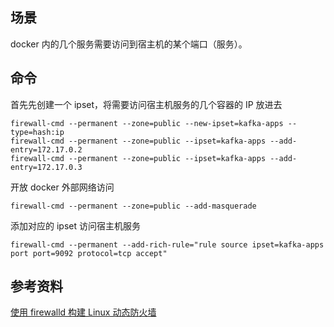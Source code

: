 ## 场景
docker 内的几个服务需要访问到宿主机的某个端口（服务）。

## 命令
首先先创建一个 ipset，将需要访问宿主机服务的几个容器的 IP 放进去
```
firewall-cmd --permanent --zone=public --new-ipset=kafka-apps --type=hash:ip
firewall-cmd --permanent --zone=public --ipset=kafka-apps --add-entry=172.17.0.2
firewall-cmd --permanent --zone=public --ipset=kafka-apps --add-entry=172.17.0.3
```

开放 docker 外部网络访问
```
firewall-cmd --permanent --zone=public --add-masquerade
```

添加对应的 ipset 访问宿主机服务
```
firewall-cmd --permanent --add-rich-rule="rule source ipset=kafka-apps port port=9092 protocol=tcp accept"
```

## 参考资料
[使用 firewalld 构建 Linux 动态防火墙](https://www.ibm.com/developerworks/cn/linux/1507_caojh/index.html)
